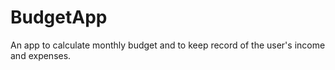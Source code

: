 # BudgetApp
An app to calculate monthly budget and to keep record of the user's income and expenses.
